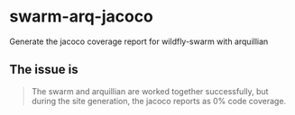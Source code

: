 # swarm-arq-jacoco
Generate the jacoco coverage report for wildfly-swarm with arquillian

## The issue is
>The swarm and arquillian are worked together successfully, but during the site
>generation, the jacoco reports as 0% code coverage.